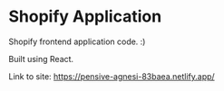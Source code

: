 # Shopify Application

Shopify frontend application code. :)

Built using React.

Link to site: https://pensive-agnesi-83baea.netlify.app/